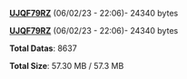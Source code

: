 [**UJQF79RZ**](/data/UJQF79RZ.txt) (06/02/23 - 22:06)- 24340 bytes

[**UJQF79RZ**](/data/UJQF79RZ.txt) (06/02/23 - 22:06)- 24340 bytes

**Total Datas**: 8637

**Total Size**: 57.30 MB / 57.3 MB